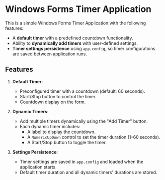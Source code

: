 # Windows Forms Timer Application

This is a simple Windows Forms Timer Application with the following features:
- A **default timer** with a predefined countdown functionality.
- Ability to **dynamically add timers** with user-defined settings.
- **Timer settings persistence** using `app.config`, so timer configurations are saved between application runs.

## Features
1. **Default Timer**:
   - Preconfigured timer with a countdown (default: 60 seconds).
   - Start/Stop button to control the timer.
   - Countdown display on the form.

2. **Dynamic Timers**:
   - Add multiple timers dynamically using the "Add Timer" button.
   - Each dynamic timer includes:
     - A label to display the countdown.
     - A `NumericUpDown` control to set the timer duration (1–60 seconds).
     - A Start/Stop button to toggle the timer.

3. **Settings Persistence**:
   - Timer settings are saved in `app.config` and loaded when the application starts.
   - Default timer duration and all dynamic timers' durations are stored.




